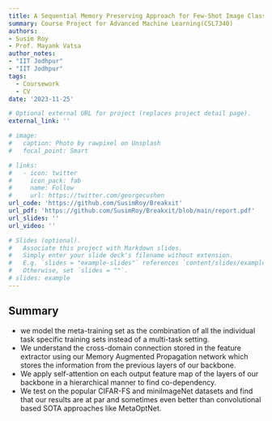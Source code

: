```yaml
---
title: A Sequential Memory Preserving Approach for Few-Shot Image Classification
summary: Course Project for Advanced Machine Learning(CSL7340)
authors: 
- Susim Roy
- Prof. Mayank Vatsa
author_notes:
- "IIT Jodhpur"
- "IIT Jodhpur"
tags:
  - Coursework
  - CV
date: '2023-11-25'

# Optional external URL for project (replaces project detail page).
external_link: ''

# image:
#   caption: Photo by rawpixel on Unsplash
#   focal_point: Smart

# links:
#   - icon: twitter
#     icon_pack: fab
#     name: Follow
#     url: https://twitter.com/georgecushen
url_code: 'https://github.com/SusimRoy/Breakxit'
url_pdf: 'https://github.com/SusimRoy/Breakxit/blob/main/report.pdf'
url_slides: ''
url_video: ''

# Slides (optional).
#   Associate this project with Markdown slides.
#   Simply enter your slide deck's filename without extension.
#   E.g. `slides = "example-slides"` references `content/slides/example-slides.md`.
#   Otherwise, set `slides = ""`.
# slides: example
---
```


## Summary 
- we model the meta-training set as the combination of all the individual task specific training sets instead of a multi-task setting.
- We understand the cross-domain connection stored in the feature extractor using our Memory Augmented Propagation network which stores the information from the previous layers of our backbone.
- We apply self-attention on each output feature map of the layers of our backbone in a hierarchical manner to find co-dependency.
- We test on the popular CIFAR-FS and miniImageNet datasets and find that our results are at par and sometimes even better than convolutional based SOTA approaches like MetaOptNet.